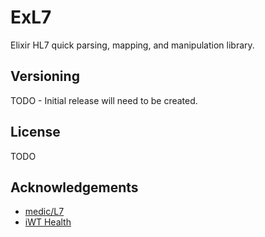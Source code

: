 # ExL7

Elixir HL7 quick parsing, mapping, and manipulation library.

## Versioning

TODO - Initial release will need to be created.

## License

TODO

## Acknowledgements

- [medic/L7](https://github.com/medic/L7)
- [iWT Health](https://www.iwthealth.com/)
